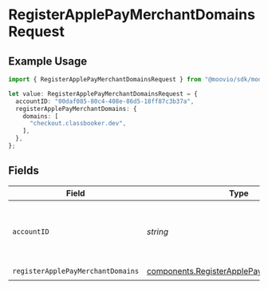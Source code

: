 # RegisterApplePayMerchantDomainsRequest

## Example Usage

```typescript
import { RegisterApplePayMerchantDomainsRequest } from "@moovio/sdk/models/operations";

let value: RegisterApplePayMerchantDomainsRequest = {
  accountID: "00daf085-80c4-408e-86d5-18ff87c3b37a",
  registerApplePayMerchantDomains: {
    domains: [
      "checkout.classbooker.dev",
    ],
  },
};
```

## Fields

| Field                                                                                                    | Type                                                                                                     | Required                                                                                                 | Description                                                                                              |
| -------------------------------------------------------------------------------------------------------- | -------------------------------------------------------------------------------------------------------- | -------------------------------------------------------------------------------------------------------- | -------------------------------------------------------------------------------------------------------- |
| `accountID`                                                                                              | *string*                                                                                                 | :heavy_check_mark:                                                                                       | ID of the Moov account representing the merchant.                                                        |
| `registerApplePayMerchantDomains`                                                                        | [components.RegisterApplePayMerchantDomains](../../models/components/registerapplepaymerchantdomains.md) | :heavy_check_mark:                                                                                       | N/A                                                                                                      |